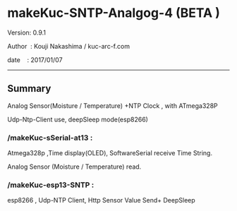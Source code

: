﻿# makeKuc-SNTP-Analgog-4 (BETA )

 Version: 0.9.1

 Author  : Kouji Nakashima / kuc-arc-f.com

 date    : 2017/01/07

***

## Summary
 Analog Sensor(Moisture / Temperature) +NTP Clock , with ATmega328P

 Udp-Ntp-Client use, deepSleep mode(esp8266)

### /makeKuc-sSerial-at13 :
 Atmega328p ,Time display(OLED), SoftwareSerial receive Time String.
 
 Analog Sensor (Moisture / Temperature) read.

### /makeKuc-esp13-SNTP :
 esp8266 , Udp-NTP Client, Http Sensor Value Send+ DeepSleep

